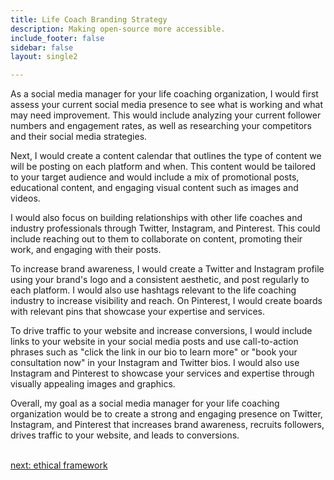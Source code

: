 ```yaml
---
title: Life Coach Branding Strategy
description: Making open-source more accessible.
include_footer: false
sidebar: false
layout: single2 

---
```


<p>
As a social media manager for your life coaching organization, I would first assess your current social media presence to see what is working and what may need improvement. This would include analyzing your current follower numbers and engagement rates, as well as researching your competitors and their social media strategies.

Next, I would create a content calendar that outlines the type of content we will be posting on each platform and when. This content would be tailored to your target audience and would include a mix of promotional posts, educational content, and engaging visual content such as images and videos.

I would also focus on building relationships with other life coaches and industry professionals through Twitter, Instagram, and Pinterest. This could include reaching out to them to collaborate on content, promoting their work, and engaging with their posts.

To increase brand awareness, I would create a Twitter and Instagram profile using your brand's logo and a consistent aesthetic, and post regularly to each platform. I would also use hashtags relevant to the life coaching industry to increase visibility and reach. On Pinterest, I would create boards with relevant pins that showcase your expertise and services.

To drive traffic to your website and increase conversions, I would include links to your website in your social media posts and use call-to-action phrases such as "click the link in our bio to learn more" or "book your consultation now" in your Instagram and Twitter bios. I would also use Instagram and Pinterest to showcase your services and expertise through visually appealing images and graphics.

Overall, my goal as a social media manager for your life coaching organization would be to create a strong and engaging presence on Twitter, Instagram, and Pinterest that increases brand awareness, recruits followers, drives traffic to your website, and leads to conversions.

<br>
<a href="https://workdojos.com/lifecoaches/ethics">next: ethical framework</a>
</p>